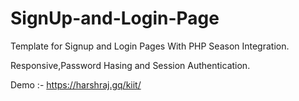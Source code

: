 # SignUp-and-Login-Page
Template for Signup and Login Pages With PHP Season Integration.  

Responsive,Password Hasing and Session Authentication.

Demo :- https://harshraj.gq/kiit/

